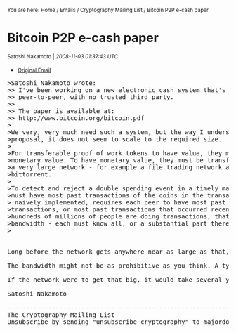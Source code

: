 <small>You are here: Home / Emails / Cryptography Mailing List / Bitcoin P2P e-cash paper</small>

# Bitcoin P2P e-cash paper

<small>Satoshi Nakamoto | <em>2008-11-03 01:37:43 UTC</em>

- <a href="http://www.metzdowd.com/pipermail/cryptography/2008-November/014815.html">Original Email</a></small>


<pre>>Satoshi Nakamoto wrote:
>> I've been working on a new electronic cash system that's fully
>> peer-to-peer, with no trusted third party.
>>
>> The paper is available at:
>> http://www.bitcoin.org/bitcoin.pdf
>
>We very, very much need such a system, but the way I understand your
>proposal, it does not seem to scale to the required size.
>
>For transferable proof of work tokens to have value, they must have
>monetary value. To have monetary value, they must be transferred within
>a very large network - for example a file trading network akin to
>bittorrent.
>
>To detect and reject a double spending event in a timely manner, one
>must have most past transactions of the coins in the transaction, which,
> naively implemented, requires each peer to have most past
>transactions, or most past transactions that occurred recently. If
>hundreds of millions of people are doing transactions, that is a lot of
>bandwidth - each must know all, or a substantial part thereof.
>


Long before the network gets anywhere near as large as that, it would be safe for users to use Simplified Payment Verification (section 8) to check for double spending, which only requires having the chain of block headers, or about 12KB per day. Only people trying to create new coins would need to run network nodes. At first, most users would run network nodes, but as the network grows beyond a certain point, it would be left more and more to specialists with server farms of specialized hardware. A server farm would only need to have one node on the network and the rest of the LAN connects with that one node.

The bandwidth might not be as prohibitive as you think. A typical transaction would be about 400 bytes (ECC is nicely compact). Each transaction has to be broadcast twice, so lets say 1KB per transaction. Visa processed 37 billion transactions in FY2008, or an average of 100 million transactions per day. That many transactions would take 100GB of bandwidth, or the size of 12 DVD or 2 HD quality movies, or about $18 worth of bandwidth at current prices.

If the network were to get that big, it would take several years, and by then, sending 2 HD movies over the Internet would probably not seem like a big deal.

Satoshi Nakamoto

---------------------------------------------------------------------
The Cryptography Mailing List
Unsubscribe by sending "unsubscribe cryptography" to majordomo at metzdowd.com
</pre>
